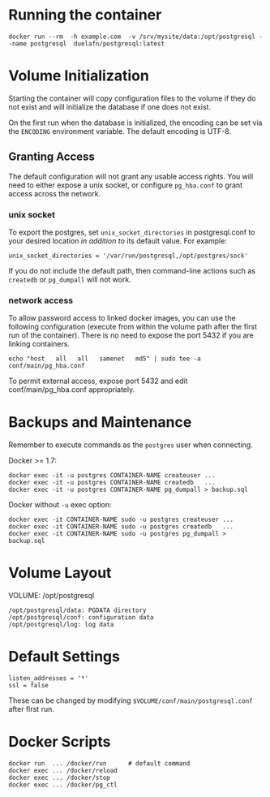 
Running the container
=====================

    docker run --rm  -h example.com  -v /srv/mysite/data:/opt/postgresql --name postgresql  duelafn/postgresql:latest

Volume Initialization
=====================

Starting the container will copy configuration files to the volume if they
do not exist and will initialize the database if one does not exist.

On the first run when the database is initialized, the encoding can be set
via the `ENCODING` environment variable. The default encoding is UTF-8.

Granting Access
---------------

The default configuration will not grant any usable access rights. You will
need to either expose a unix socket, or configure `pg_hba.conf` to grant
access across the network.

### unix socket

To export the postgres, set `unix_socket_directories` in postgresql.conf to
your desired location *in addition to* its default value. For example:

    unix_socket_directories = '/var/run/postgresql,/opt/postgres/sock'

If you do not include the default path, then command-line actions such as
`createdb` or `pg_dumpall` will not work.

### network access

To allow password access to linked docker images, you can use the following
configuration (execute from within the volume path after the first run of
the container). There is no need to expose the port 5432 if you are linking
containers.

    echo "host   all   all   samenet   md5" | sudo tee -a conf/main/pg_hba.conf

To permit external access, expose port 5432 and edit conf/main/pg_hba.conf
appropriately.


Backups and Maintenance
=======================

Remember to execute commands as the `postgres` user when connecting.

Docker >= 1.7:

    docker exec -it -u postgres CONTAINER-NAME createuser ...
    docker exec -it -u postgres CONTAINER-NAME createdb   ...
    docker exec -it -u postgres CONTAINER-NAME pg_dumpall > backup.sql

Docker without `-u` exec option:

    docker exec -it CONTAINER-NAME sudo -u postgres createuser ...
    docker exec -it CONTAINER-NAME sudo -u postgres createdb   ...
    docker exec -it CONTAINER-NAME sudo -u postgres pg_dumpall > backup.sql


Volume Layout
=============

VOLUME: /opt/postgresql

    /opt/postgresql/data: PGDATA directory
    /opt/postgresql/conf: configuration data
    /opt/postgresql/log: log data


Default Settings
================

    listen_addresses = '*'
    ssl = false

These can be changed by modifying `$VOLUME/conf/main/postgresql.conf` after
first run.

Docker Scripts
==============

    docker run  ... /docker/run      # default command
    docker exec ... /docker/reload
    docker exec ... /docker/stop
    docker exec ... /docker/pg_ctl
